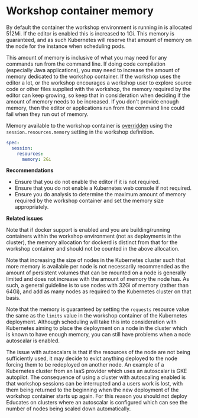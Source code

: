 Workshop container memory
=========================

By default the container the workshop environment is running in is allocated 512Mi. If the editor is enabled this is increased to 1Gi. This memory is guaranteed, and as such Kubernetes will reserve that amount of memory on the node for the instance when scheduling pods.

This amount of memory is inclusive of what you may need for any commands run from the command line. If doing code compilation (especially Java applications), you may need to increase the amount of memory dedicated to the workshop container. If the workshop uses the editor a lot, or the workshop encourages a workshop user to explore source code or other files supplied with the workshop, the memory required by the editor can keep growing, so keep that in consideration when deciding if the amount of memory needs to be increased. If you don't provide enough memory, then the editor or applications run from the command line could fail when they run out of memory.

Memory available to the workshop container is [overridden](overriding-the-memory-available) using the `session.resources.memory` setting in the workshop definition.

```yaml
spec:
  session:
    resources:
      memory: 2Gi
```

**Recommendations**

* Ensure that you do not enable the editor if it is not required.
* Ensure that you do not enable a Kubernetes web console if not required.
* Ensure you do analysis to determine the maximum amount of memory required by the workshop container and set the memory size appropriately.

**Related issues**

Note that if docker support is enabled and you are building/running containers within the workshop environment (not as deployments in the cluster), the memory allocation for dockerd is distinct from that for the workshop container and should not be counted in the above allocation.

Note that increasing the size of nodes in the Kubernetes cluster such that more memory is available per node is not necessarily recommended as the amount of persistent volumes that can be mounted on a node is generally limited and does not increase with the amount of memory the node has. As such, a general guideline is to use nodes with 32Gi of memory (rather than 64Gi), and add as many nodes as required to the Kubernetes cluster on that basis.

Note that the memory is guaranteed by setting the `requests` resource value the same as the `limits` value in the workshop container of the Kubernetes deployment. Although scheduling will take this into consideration with Kubernetes aiming to place the deployment on a node in the cluster which is known to have enough memory, you can still have problems when a node autoscalar is enabled.

The issue with autoscalars is that if the resources of the node are not being sufficiently used, it may decide to evict anything deployed to the node forcing them to be redeployed on another node. An example of a Kubernetes cluster from an IaaS provider which uses an autoscalar is GKE autopilot. The consequence of using a cluster with autoscaling enabled is that workshop sessions can be interrupted and a users work is lost, with them being returned to the beginning when the new deployment of the workshop container starts up again. For this reason you should not deploy Educates on clusters where an autoscalar is configured which can see the number of nodes being scaled down automatically.
